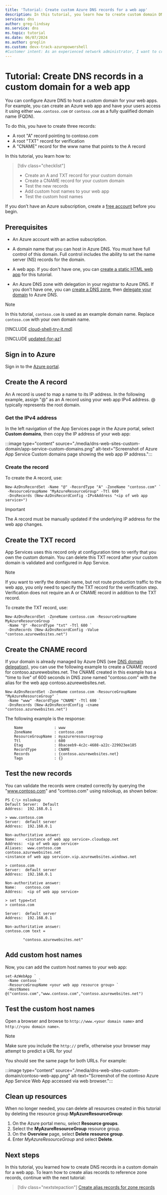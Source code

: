 ```yaml
---
title: 'Tutorial: Create custom Azure DNS records for a web app'
description: In this tutorial, you learn how to create custom domain DNS records for web apps using Azure DNS.
services: dns
author: greg-lindsay
ms.service: dns
ms.topic: tutorial
ms.date: 06/07/2024
ms.author: greglin 
ms.custom: devx-track-azurepowershell
#Customer intent: As an experienced network administrator, I want to create DNS records in Azure DNS, so I can host a web app in a custom domain.
---
```


# Tutorial: Create DNS records in a custom domain for a web app 

You can configure Azure DNS to host a custom domain for your web apps. For example, you can create an Azure web app and have your users access it using either `www.contoso.com` or `contoso.com` as a fully qualified domain name (FQDN).

To do this, you have to create three records:

* A root "A" record pointing to contoso.com
* A root "TXT" record for verification
* A "CNAME" record for the www name that points to the A record


In this tutorial, you learn how to:

> [!div class="checklist"]
> * Create an A and TXT record for your custom domain
> * Create a CNAME record for your custom domain
> * Test the new records
> * Add custom host names to your web app
> * Test the custom host names

If you don’t have an Azure subscription, create a [free account](https://azure.microsoft.com/free/?WT.mc_id=A261C142F) before you begin.

## Prerequisites

* An Azure account with an active subscription.

* A domain name that you can host in Azure DNS. You must have full control of this domain. Full control includes the ability to set the name server (NS) records for the domain.

* A web app. If you don't have one, you can [create a static HTML web app](../app-service/quickstart-html.md) for this tutorial.

* An Azure DNS zone with delegation in your registrar to Azure DNS. If you don't have one, you can [create a DNS zone](./dns-getstarted-powershell.md), then [delegate your domain](dns-delegate-domain-azure-dns.md#delegate-the-domain) to Azure DNS.

> [!NOTE]
> In this tutorial, `contoso.com` is used as an example domain name. Replace `contoso.com` with your own domain name.

[!INCLUDE [cloud-shell-try-it.md](../../includes/cloud-shell-try-it.md)]

[!INCLUDE [updated-for-az](../../includes/updated-for-az.md)]

## Sign in to Azure

Sign in to the [Azure portal](https://portal.azure.com).

## Create the A record

An A record is used to map a name to its IP address. In the following example, assign "\@" as an A record using your web app IPv4 address. \@ typically represents the root domain.

### Get the IPv4 address

In the left navigation of the App Services page in the Azure portal, select **Custom domains**, then copy the IP address of your web app:

:::image type="content" source="./media/dns-web-sites-custom-domain/app-service-custom-domains.png" alt-text="Screenshot of Azure App Service Custom domains page showing the web app IP address.":::

### Create the record

To create the A record, use:

```azurepowershell
New-AzDnsRecordSet -Name "@" -RecordType "A" -ZoneName "contoso.com" `
 -ResourceGroupName "MyAzureResourceGroup" -Ttl 600 `
 -DnsRecords (New-AzDnsRecordConfig -IPv4Address "<ip of web app service>")
```

> [!IMPORTANT]
> The A record must be manually updated if the underlying IP address for the web app changes.

## Create the TXT record

App Services uses this record only at configuration time to verify that you own the custom domain. You can delete this TXT record after your custom domain is validated and configured in App Service.

> [!NOTE]
> If you want to verify the domain name, but not route production traffic to the web app, you only need to specify the TXT record for the verification step.  Verification does not require an A or CNAME record in addition to the TXT record.

To create the TXT record, use:

```azurepowershell
New-AzDnsRecordSet -ZoneName contoso.com -ResourceGroupName MyAzureResourceGroup `
 -Name "@" -RecordType "txt" -Ttl 600 `
 -DnsRecords (New-AzDnsRecordConfig -Value  "contoso.azurewebsites.net")
```

## Create the CNAME record

If your domain is already managed by Azure DNS (see [DNS domain delegation](dns-domain-delegation.md)), you can use the following example to create a CNAME record for contoso.azurewebsites.net. The CNAME created in this example has a "time to live" of 600 seconds in DNS zone named "contoso.com" with the alias for the web app contoso.azurewebsites.net.

```azurepowershell
New-AzDnsRecordSet -ZoneName contoso.com -ResourceGroupName "MyAzureResourceGroup" `
 -Name "www" -RecordType "CNAME" -Ttl 600 `
 -DnsRecords (New-AzDnsRecordConfig -cname "contoso.azurewebsites.net")
```

The following example is the response:

```
    Name              : www
    ZoneName          : contoso.com
    ResourceGroupName : myazureresourcegroup
    Ttl               : 600
    Etag              : 8baceeb9-4c2c-4608-a22c-229923ee185
    RecordType        : CNAME
    Records           : {contoso.azurewebsites.net}
    Tags              : {}
```

## Test the new records

You can validate the records were created correctly by querying the "www.contoso.com"  and "contoso.com" using nslookup, as shown below:

```
PS C:\> nslookup
Default Server:  Default
Address:  192.168.0.1

> www.contoso.com
Server:  default server
Address:  192.168.0.1

Non-authoritative answer:
Name:    <instance of web app service>.cloudapp.net
Address:  <ip of web app service>
Aliases:  www.contoso.com
contoso.azurewebsites.net
<instance of web app service>.vip.azurewebsites.windows.net

> contoso.com
Server:  default server
Address:  192.168.0.1

Non-authoritative answer:
Name:    contoso.com
Address:  <ip of web app service>

> set type=txt
> contoso.com

Server:  default server
Address:  192.168.0.1

Non-authoritative answer:
contoso.com text =

        "contoso.azurewebsites.net"
```
## Add custom host names

Now, you can add the custom host names to your web app:

```azurepowershell
set-AzWebApp `
 -Name contoso `
 -ResourceGroupName <your web app resource group> `
 -HostNames @("contoso.com","www.contoso.com","contoso.azurewebsites.net")
```
## Test the custom host names

Open a browser and browse to `http://www.<your domain name>` and `http://<you domain name>`.

> [!NOTE]
> Make sure you include the `http://` prefix, otherwise your browser may attempt to predict a URL for you!

You should see the same page for both URLs. For example:

:::image type="content" source="./media/dns-web-sites-custom-domain/contoso-web-app.png" alt-text="Screenshot of the contoso Azure App Service Web App accessed via web browser.":::

## Clean up resources

When no longer needed, you can delete all resources created in this tutorial by deleting the resource group **MyAzureResourceGroup**:

1. On the Azure portal menu, select **Resource groups**.
2. Select the **MyAzureResourceGroup** resource group.
3. On the **Overview** page, select **Delete resource group**.
4. Enter *MyAzureResourceGroup* and select **Delete**.

## Next steps

In this tutorial, you learned how to create DNS records in a custom domain for a web app. To learn how to create alias records to reference zone records, continue with the next tutorial:

> [!div class="nextstepaction"]
> [Create alias records for zone records](tutorial-alias-rr.md)
